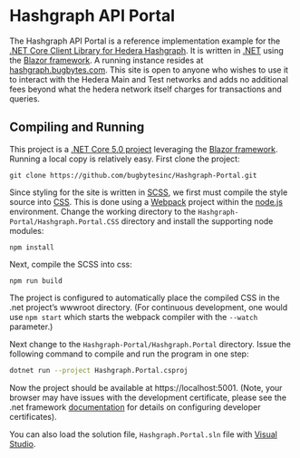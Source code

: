 # Hashgraph API Portal

The Hashgraph API Portal is a reference implementation example for the [.NET Core Client Library for Hedera Hashgraph](https://github.com/bugbytesinc/Hashgraph).  It is written in [.NET](https://dotnet.microsoft.com/download/dotnet/5.0) using the [Blazor framework](https://dotnet.microsoft.com/apps/aspnet/web-apps/blazor).  A running instance resides at [hashgraph.bugbytes.com](https://hashgraph.bugbytes.com).  This site is open to anyone who wishes to use it to interact with the Hedera Main and Test networks and adds no additional fees beyond what the hedera network itself charges for transactions and queries.

## Compiling and Running

This project is a [.NET Core 5.0 project](https://dotnet.microsoft.com/download/dotnet/5.0) leveraging the [Blazor framework](https://dotnet.microsoft.com/apps/aspnet/web-apps/blazor).  Running a local copy is relatively easy.  First clone the project:
```
git clone https://github.com/bugbytesinc/Hashgraph-Portal.git 
```
Since styling for the site is written in [SCSS](https://sass-lang.com/), we first must compile the style source into [CSS](https://www.w3.org/Style/CSS/Overview.en.html).  This is done using a [Webpack](https://webpack.js.org/) project within the [node.js](https://nodejs.org/en/) environment.  Change the working directory to the `Hashgraph-Portal/Hashgraph.Portal.CSS` directory and install the supporting node modules:
```
npm install
```
Next, compile the SCSS into css:
```
npm run build
```
The project is configured to automatically place the compiled CSS in the .net project’s wwwroot directory.  (For continuous development, one would use `npm start` which starts the webpack compiler with the `--watch` parameter.)

Next change to the `Hashgraph-Portal/Hashgraph.Portal` directory.  Issue the following command to compile and run the program in one step:
```bash
dotnet run --project Hashgraph.Portal.csproj 
```
Now the project should be available at https://localhost:5001.  (Note, your browser may have issues with the development certificate, please see the .net framework [documentation](https://docs.microsoft.com/en-us/aspnet/core/security/enforcing-ssl?view=aspnetcore-5.0&tabs=visual-studio#trust-the-aspnet-core-https-development-certificate-on-windows-and-macos) for details on configuring developer certificates).


You can also load the solution file, `Hashgraph.Portal.sln` file with [Visual Studio](https://visualstudio.microsoft.com/).
